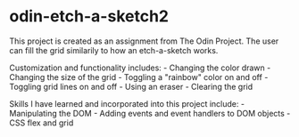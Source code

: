 # odin-etch-a-sketch2
This project is created as an assignment from The Odin Project. The user can fill the grid 
similarily to how an etch-a-sketch works.

Customization and functionality includes:
    - Changing the color drawn
    - Changing the size of the grid
    - Toggling a "rainbow" color on and off
    - Toggling grid lines on and off
    - Using an eraser
    - Clearing the grid

Skills I have learned and incorporated into this project include:
    - Manipulating the DOM
    - Adding events and event handlers to DOM objects
    - CSS flex and grid